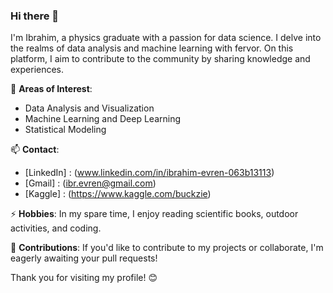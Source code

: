 ### Hi there 👋

I'm Ibrahim, a physics graduate with a passion for data science. I delve into the realms of data analysis and machine learning with fervor. On this platform, I aim to contribute to the community by sharing knowledge and experiences.

🔭 **Areas of Interest**:
- Data Analysis and Visualization
- Machine Learning and Deep Learning
- Statistical Modeling

📫 **Contact**:
- [LinkedIn] :  (www.linkedin.com/in/ibrahim-evren-063b13113)
- [Gmail]    :  (ibr.evren@gmail.com)
- [Kaggle]   :  (https://www.kaggle.com/buckzie)

⚡ **Hobbies**: In my spare time, I enjoy reading scientific books, outdoor activities, and coding.

🤝 **Contributions**:
If you'd like to contribute to my projects or collaborate, I'm eagerly awaiting your pull requests!

Thank you for visiting my profile! 😊
